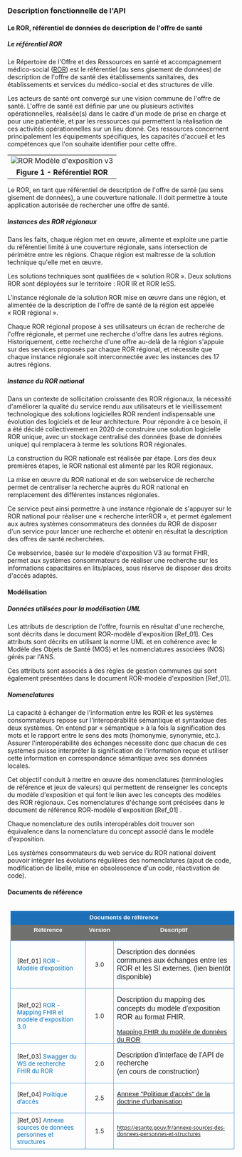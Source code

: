 ### Description fonctionnelle de l'API

#### Le ROR, référentiel de données de description de l'offre de santé

##### Le référentiel ROR

Le Répertoire de l'Offre et des Ressources en santé et accompagnement
médico-social ([ROR](https://esante.gouv.fr/produits-services/repertoire-ror)) est le référentiel (au sens gisement de données) de
description de l'offre de santé des établissements sanitaires, des
établissements et services du médico-social et des structures de ville.

Les acteurs de santé ont convergé sur une vision commune de l'offre de
santé. L'offre de santé est définie par une ou plusieurs activités
opérationnelles, réalisée(s) dans le cadre d'un mode de prise en charge
et pour une patientèle, et par les ressources qui permettent la
réalisation de ces activités opérationnelles sur un lieu donné. Ces
ressources concernent principalement les équipements spécifiques, les
capacités d'accueil et les compétences que l'on souhaite identifier pour
cette offre.
<table align="center">
    <tr>
        <td align="center">
            <div class="figure">
                <img src="image5.png" alt="ROR Modèle d'exposition v3" title="ROR Modèle d'exposition v3">
            </div>
        </td>    
    </tr>
    <tr>
        <td align="center">
            <b>Figure 1 - Référentiel ROR</b>
        </td>
    </tr>
</table>

Le ROR, en tant que référentiel de description de l'offre de santé (au
sens gisement de données), a une couverture nationale. Il doit permettre
à toute application autorisée de rechercher une offre de santé.

##### Instances des ROR régionaux

Dans les faits, chaque région met en œuvre, alimente et exploite une
partie du référentiel limité à une couverture régionale, sans
intersection de périmètre entre les régions. Chaque région est maîtresse
de la solution technique qu'elle met en œuvre.

Les solutions techniques sont qualifiées de « solution ROR ». Deux
solutions ROR sont déployées sur le territoire : ROR IR et ROR IeSS.

L'instance régionale de la solution ROR mise en œuvre dans une région,
et alimentée de la description de l'offre de santé de la région est
appelée « ROR régional ».

Chaque ROR régional propose à ses utilisateurs un écran de recherche de
l'offre régionale, et permet une recherche d'offre dans les autres
régions. Historiquement, cette recherche d'une offre au-delà de la
région s'appuie sur des services proposés par chaque ROR régional, et
nécessite que chaque instance régionale soit interconnectée avec les
instances des 17 autres régions.

##### Instance du ROR national

Dans un contexte de sollicitation croissante des ROR régionaux, la
nécessité d'améliorer la qualité du service rendu aux utilisateurs et le
vieillissement technologique des solutions logicielles ROR rendent
indispensable une évolution des logiciels et de leur architecture. Pour
répondre à ce besoin, il a été décidé collectivement en 2020 de
construire une solution logicielle ROR unique, avec un stockage
centralisé des données (base de données unique) qui remplacera à terme
les solutions ROR régionales.

La construction du ROR nationale est réalisée par étape. Lors des deux
premières étapes, le ROR national est alimenté par les ROR régionaux.

La mise en œuvre du ROR national et de son webservice de recherche
permet de centraliser la recherche auprès du ROR national en
remplacement des différentes instances régionales.

Ce service peut ainsi permettre à une instance régionale de s'appuyer
sur le ROR national pour réaliser une « recherche interROR », et permet
également aux autres systèmes consommateurs des données du ROR de
disposer d'un service pour lancer une recherche et obtenir en résultat
la description des offres de santé recherchées.

Ce webservice, basée sur le modèle d'exposition V3 au format FHIR,
permet aux systèmes consommateurs de réaliser une recherche sur les
informations capacitaires en lits/places, sous réserve de disposer des
droits d'accès adaptés.

#### Modélisation

##### Données utilisées pour la modélisation UML

Les attributs de description de l'offre, fournis en résultat d'une
recherche, sont décrits dans le document ROR-modèle d'exposition
\[Ref_01\]. Ces attributs sont décrits en utilisant la norme UML et en
cohérence avec le Modèle des Objets de Santé (MOS) et les nomenclatures
associées (NOS) gérés par l'ANS.

Ces attributs sont associés à des règles de gestion communes qui sont
également présentées dans le document ROR-modèle d'exposition
\[Ref_01\].

##### Nomenclatures

La capacité à échanger de l'information entre les ROR et les systèmes
consommateurs repose sur l'interopérabilité sémantique et syntaxique des
deux systèmes. On entend par « sémantique » à la fois la signification
des mots et le rapport entre le sens des mots (homonymie, synonymie,
etc.). Assurer l'interopérabilité des échanges nécessite donc que chacun
de ces systèmes puisse interpréter la signification de l'information
reçue et utiliser cette information en correspondance sémantique avec
ses données locales.

Cet objectif conduit à mettre en œuvre des nomenclatures (terminologies
de référence et jeux de valeurs) qui permettent de renseigner les
concepts du modèle d'exposition et qui font le lien avec les concepts
des modèles des ROR régionaux. Ces nomenclatures d'échange sont
précisées dans le document de référence ROR-modèle d'exposition
\[Ref_01\] .

Chaque nomenclature des outils interopérables doit trouver son
équivalence dans la nomenclature du concept associé dans le modèle
d'exposition.

Les systèmes consommateurs du web service du ROR national doivent
pouvoir intégrer les évolutions régulières des nomenclatures (ajout de
code, modification de libellé, mise en obsolescence d'un code,
réactivation de code).

#### Documents de référence

<table class="MsoNormalTable" border="1" cellspacing="0" cellpadding="0" align="left" width="100%" style="border-collapse:collapse;mso-table-layout-alt:fixed;
 border:none;mso-border-alt:solid #AD0000 1.0pt;mso-yfti-tbllook:672;
 mso-table-lspace:7.05pt;margin-left:4.8pt;mso-table-rspace:7.05pt;margin-right:
 4.8pt;mso-table-anchor-vertical:paragraph;mso-table-anchor-horizontal:margin;
 mso-table-left:left;mso-table-top:3.65pt;mso-padding-alt:0cm 5.4pt 0cm 5.4pt">
 <thead>
  <tr style="mso-yfti-irow:0;mso-yfti-firstrow:yes;height:23.2pt;mso-height-rule:
   exactly">
   <td width="100%" colspan="3" valign="top" style="width:100.0%;border:none;
   background:#1D70B8;padding:0cm 5.4pt 0cm 5.4pt;height:23.2pt;mso-height-rule:
   exactly">
   <p class="TableParagraph" align="center" style="margin-top:5.35pt;margin-right:
   0cm;margin-bottom:0cm;margin-left:5.15pt;margin-bottom:.0001pt;text-align:
   center;mso-element:frame;mso-element-frame-hspace:7.05pt;mso-element-wrap:
   around;mso-element-anchor-vertical:paragraph;mso-element-anchor-horizontal:
   margin;mso-element-top:3.65pt;mso-height-rule:exactly"><b><span style="font-size:10.0pt;mso-bidi-font-size:11.0pt;font-family:&quot;Arial&quot;,sans-serif;
   mso-bidi-font-family:&quot;Times New Roman&quot;;color:white;mso-ansi-language:FR">Documents
   de<span style="letter-spacing:-.35pt"> </span>référence<o:p></o:p></span></b></p>
   </td>
  </tr>
  <tr style="mso-yfti-irow:1;height:18.7pt">
   <td width="34%" valign="top" style="width:34.72%;border:none;background:#70706F;
   padding:0cm 5.4pt 0cm 5.4pt;height:18.7pt">
   <p class="TableParagraph" align="center" style="margin-top:3.2pt;margin-right:
   .05pt;margin-bottom:0cm;margin-left:0cm;margin-bottom:.0001pt;text-align:
   center;mso-element:frame;mso-element-frame-hspace:7.05pt;mso-element-wrap:
   around;mso-element-anchor-vertical:paragraph;mso-element-anchor-horizontal:
   margin;mso-element-top:3.65pt;mso-height-rule:exactly"><b><span style="font-size:10.0pt;mso-bidi-font-size:11.0pt;font-family:&quot;Arial&quot;,sans-serif;
   mso-bidi-font-family:&quot;Times New Roman&quot;;color:white;mso-ansi-language:FR">Référence</span></b><b><span style="font-size:10.0pt;font-family:&quot;Arial&quot;,sans-serif;mso-fareast-font-family:
   Arial;color:white;mso-ansi-language:FR"><o:p></o:p></span></b></p>
   </td>
   <td width="9%" valign="top" style="width:9.72%;border:none;background:#70706F;
   padding:0cm 5.4pt 0cm 5.4pt;height:18.7pt">
   <p class="TableParagraph" align="center" style="margin-top:3.2pt;text-align:
   center;mso-element:frame;mso-element-frame-hspace:7.05pt;mso-element-wrap:
   around;mso-element-anchor-vertical:paragraph;mso-element-anchor-horizontal:
   margin;mso-element-top:3.65pt;mso-height-rule:exactly"><b><span style="font-size:10.0pt;mso-bidi-font-size:11.0pt;font-family:&quot;Arial&quot;,sans-serif;
   mso-hansi-font-family:Calibri;mso-bidi-font-family:&quot;Times New Roman&quot;;
   color:white;mso-ansi-language:FR">Version</span></b><b><span style="font-size:10.0pt;font-family:&quot;Arial&quot;,sans-serif;mso-fareast-font-family:
   Arial;color:white;mso-ansi-language:FR"><o:p></o:p></span></b></p>
   </td>
   <td width="55%" valign="top" style="width:55.56%;border:none;background:#70706F;
   padding:0cm 5.4pt 0cm 5.4pt;height:18.7pt">
   <p class="TableParagraph" align="center" style="margin-top:3.2pt;text-align:
   center;mso-element:frame;mso-element-frame-hspace:7.05pt;mso-element-wrap:
   around;mso-element-anchor-vertical:paragraph;mso-element-anchor-horizontal:
   margin;mso-element-top:3.65pt;mso-height-rule:exactly"><b><span style="font-size:10.0pt;mso-bidi-font-size:11.0pt;font-family:&quot;Arial&quot;,sans-serif;
   mso-hansi-font-family:Calibri;mso-bidi-font-family:&quot;Times New Roman&quot;;
   color:white;mso-ansi-language:FR">Descriptif<o:p></o:p></span></b></p>
   </td>
  </tr>
 </thead>
 <tbody><tr style="mso-yfti-irow:2;height:44.2pt;mso-height-rule:exactly">
  <td width="34%" style="width:34.72%;border:solid #5B9BD5 1.0pt;mso-border-alt:
  solid #5B9BD5 .5pt;padding:0cm 5.4pt 0cm 5.4pt;height:44.2pt;mso-height-rule:
  exactly">
  <p class="TableParagraph" style="margin-top:6.0pt;margin-right:5.1pt;
  margin-bottom:6.0pt;margin-left:5.1pt;mso-element:frame;mso-element-frame-hspace:
  7.05pt;mso-element-wrap:around;mso-element-anchor-vertical:paragraph;
  mso-element-anchor-horizontal:margin;mso-element-top:3.65pt;mso-height-rule:
  exactly"><a name="Ref_01"><span style="font-size:10.0pt;mso-ansi-language:
  FR">[</span></a><span style="mso-bookmark:Ref_01"><span style="font-size:
  10.0pt;mso-bidi-font-size:11.0pt;mso-ansi-language:FR">Ref_01</span></span><span style="mso-bookmark:Ref_01"><span style="font-size:10.0pt;mso-ansi-language:
  FR">] </span></span><span style="font-size:10.0pt;mso-bidi-font-size:11.0pt;
  color:#0070C0;mso-ansi-language:FR">ROR – Modèle d’exposition</span><b><span style="font-size:10.0pt;mso-ansi-language:FR"><o:p></o:p></span></b></p>
  </td>
  <td width="9%" style="width:9.72%;border:solid #5B9BD5 1.0pt;border-left:
  none;mso-border-left-alt:solid #5B9BD5 .5pt;mso-border-alt:solid #5B9BD5 .5pt;
  padding:0cm 5.4pt 0cm 5.4pt;height:44.2pt;mso-height-rule:exactly">
  <p class="TableParagraph" align="center" style="margin-top:6.0pt;margin-right:
  0cm;margin-bottom:6.0pt;margin-left:0cm;text-align:center;mso-element:frame;
  mso-element-frame-hspace:7.05pt;mso-element-wrap:around;mso-element-anchor-vertical:
  paragraph;mso-element-anchor-horizontal:margin;mso-element-top:3.65pt;
  mso-height-rule:exactly"><span style="font-size:10.0pt;mso-ascii-font-family:
  Calibri;mso-ascii-theme-font:minor-latin;mso-fareast-font-family:Arial;
  mso-hansi-font-family:Calibri;mso-hansi-theme-font:minor-latin;mso-bidi-font-family:
  Calibri;mso-bidi-theme-font:minor-latin;mso-ansi-language:FR">3.0<o:p></o:p></span></p>
  </td>
  <td width="55%" style="width:55.56%;border:solid #5B9BD5 1.0pt;border-left:
  none;mso-border-left-alt:solid #5B9BD5 .5pt;mso-border-alt:solid #5B9BD5 .5pt;
  padding:0cm 5.4pt 0cm 5.4pt;height:44.2pt;mso-height-rule:exactly">
  <p class="MsoNormal" style="mso-element:frame;mso-element-frame-hspace:7.05pt;
  mso-element-wrap:around;mso-element-anchor-vertical:paragraph;mso-element-anchor-horizontal:
  margin;mso-element-top:3.65pt;mso-height-rule:exactly"><span style="mso-bidi-font-size:10.0pt;line-height:115%;font-family:&quot;Calibri&quot;,sans-serif;
  mso-ascii-theme-font:minor-latin;mso-hansi-theme-font:minor-latin;mso-bidi-theme-font:
  minor-latin">Description des données communes aux échanges entre les ROR et
  les SI externes. (lien bientôt disponible)<o:p></o:p></span></p>
  </td>
 </tr>
 <tr style="mso-yfti-irow:3;height:44.2pt;mso-height-rule:exactly">
  <td width="34%" style="width:34.72%;border:solid #5B9BD5 1.0pt;border-top:
  none;mso-border-top-alt:solid #5B9BD5 .5pt;mso-border-alt:solid #5B9BD5 .5pt;
  padding:0cm 5.4pt 0cm 5.4pt;height:44.2pt;mso-height-rule:exactly">
  <p class="TableParagraph" style="margin-top:6.0pt;margin-right:5.1pt;
  margin-bottom:6.0pt;margin-left:5.1pt;mso-element:frame;mso-element-frame-hspace:
  7.05pt;mso-element-wrap:around;mso-element-anchor-vertical:paragraph;
  mso-element-anchor-horizontal:margin;mso-element-top:3.65pt;mso-height-rule:
  exactly"><a name="Ref_03"><span lang="EN-US" style="font-size:10.0pt">[</span></a><span style="mso-bookmark:Ref_03"><span lang="EN-US" style="font-size:10.0pt;
  mso-bidi-font-size:11.0pt">Ref_</span></span><span style="mso-bookmark:Ref_03"><span lang="EN-US" style="font-size:10.0pt">02] </span></span><span lang="EN-US" style="font-size:10.0pt;mso-bidi-font-size:11.0pt;color:#0070C0">ROR -Mapping
  FHIR et modèle d'exposition 3.0</span><span lang="EN-GB" style="font-size:10.0pt;mso-ansi-language:
  EN-GB"><o:p></o:p></span></p>
  </td>
  <td width="9%" style="width:9.72%;border-top:none;border-left:none;
  border-bottom:solid #5B9BD5 1.0pt;border-right:solid #5B9BD5 1.0pt;
  mso-border-top-alt:solid #5B9BD5 .5pt;mso-border-left-alt:solid #5B9BD5 .5pt;
  mso-border-alt:solid #5B9BD5 .5pt;padding:0cm 5.4pt 0cm 5.4pt;height:44.2pt;
  mso-height-rule:exactly">
  <p class="TableParagraph" align="center" style="margin-top:6.0pt;margin-right:
  0cm;margin-bottom:6.0pt;margin-left:0cm;text-align:center;mso-element:frame;
  mso-element-frame-hspace:7.05pt;mso-element-wrap:around;mso-element-anchor-vertical:
  paragraph;mso-element-anchor-horizontal:margin;mso-element-top:3.65pt;
  mso-height-rule:exactly"><span style="font-size:10.0pt;mso-ascii-font-family:
  Calibri;mso-ascii-theme-font:minor-latin;mso-fareast-font-family:Arial;
  mso-hansi-font-family:Calibri;mso-hansi-theme-font:minor-latin;mso-bidi-font-family:
  Calibri;mso-bidi-theme-font:minor-latin;mso-ansi-language:FR">1.0<o:p></o:p></span></p>
  </td>
  <td width="55%" style="width:55.56%;border-top:none;border-left:none;
  border-bottom:solid #5B9BD5 1.0pt;border-right:solid #5B9BD5 1.0pt;
  mso-border-top-alt:solid #5B9BD5 .5pt;mso-border-left-alt:solid #5B9BD5 .5pt;
  mso-border-alt:solid #5B9BD5 .5pt;padding:0cm 5.4pt 0cm 5.4pt;height:44.2pt;
  mso-height-rule:exactly">
  <p class="MsoNormal" style="mso-element:frame;mso-element-frame-hspace:7.05pt;
  mso-element-wrap:around;mso-element-anchor-vertical:paragraph;mso-element-anchor-horizontal:
  margin;mso-element-top:3.65pt;mso-height-rule:exactly"><span style="mso-bidi-font-size:10.0pt;line-height:115%;font-family:&quot;Calibri&quot;,sans-serif;
  mso-ascii-theme-font:minor-latin;mso-hansi-theme-font:minor-latin;mso-bidi-theme-font:
  minor-latin">Description du mapping des concepts</span> <span style="mso-bidi-font-size:10.0pt;line-height:115%;font-family:&quot;Calibri&quot;,sans-serif;
  mso-ascii-theme-font:minor-latin;mso-hansi-theme-font:minor-latin;mso-bidi-theme-font:
  minor-latin">du modèle d’exposition ROR au format FHIR.</span></p>
  <a href="mapping.html#mapping-fhir-du-mod%C3%A8le-de-donn%C3%A9es-du-ror"><span style="font-size:11.0pt;line-height:115%;font-family:&quot;Calibri&quot;,sans-serif">Mapping FHIR du modèle de données du ROR</span></a>
  </td>
 </tr>
 <tr style="mso-yfti-irow:4;height:44.2pt;mso-height-rule:exactly">
  <td width="34%" style="width:34.72%;border:solid #5B9BD5 1.0pt;border-top:
  none;mso-border-top-alt:solid #5B9BD5 .5pt;mso-border-alt:solid #5B9BD5 .5pt;
  padding:0cm 5.4pt 0cm 5.4pt;height:44.2pt;mso-height-rule:exactly">
  <p class="TableParagraph" style="margin-top:6.0pt;margin-right:5.1pt;
  margin-bottom:6.0pt;margin-left:5.1pt;mso-element:frame;mso-element-frame-hspace:
  7.05pt;mso-element-wrap:around;mso-element-anchor-vertical:paragraph;
  mso-element-anchor-horizontal:margin;mso-element-top:3.65pt;mso-height-rule:
  exactly"><span style="font-size:10.0pt;mso-ansi-language:FR">[</span><span style="font-size:10.0pt;mso-bidi-font-size:11.0pt;mso-ansi-language:FR">Ref_</span><span style="font-size:10.0pt;mso-ansi-language:FR">03] </span><span style="font-size:10.0pt;mso-bidi-font-size:11.0pt;color:#0070C0;mso-ansi-language:
  FR">Swagger du WS de recherche FHIR du ROR</span><span style="font-size:10.0pt;
  mso-ansi-language:FR"><o:p></o:p></span></p>
  </td>
  <td width="9%" style="width:9.72%;border-top:none;border-left:none;
  border-bottom:solid #5B9BD5 1.0pt;border-right:solid #5B9BD5 1.0pt;
  mso-border-top-alt:solid #5B9BD5 .5pt;mso-border-left-alt:solid #5B9BD5 .5pt;
  mso-border-alt:solid #5B9BD5 .5pt;padding:0cm 5.4pt 0cm 5.4pt;height:44.2pt;
  mso-height-rule:exactly">
  <p class="TableParagraph" align="center" style="margin-top:6.0pt;margin-right:
  0cm;margin-bottom:6.0pt;margin-left:0cm;text-align:center;mso-element:frame;
  mso-element-frame-hspace:7.05pt;mso-element-wrap:around;mso-element-anchor-vertical:
  paragraph;mso-element-anchor-horizontal:margin;mso-element-top:3.65pt;
  mso-height-rule:exactly"><span style="font-size:10.0pt;mso-ascii-font-family:
  Calibri;mso-ascii-theme-font:minor-latin;mso-fareast-font-family:Arial;
  mso-hansi-font-family:Calibri;mso-hansi-theme-font:minor-latin;mso-bidi-font-family:
  Calibri;mso-bidi-theme-font:minor-latin;mso-ansi-language:FR">2.0<o:p></o:p></span></p>
  </td>
  <td width="55%" style="width:55.56%;border-top:none;border-left:none;
  border-bottom:solid #5B9BD5 1.0pt;border-right:solid #5B9BD5 1.0pt;
  mso-border-top-alt:solid #5B9BD5 .5pt;mso-border-left-alt:solid #5B9BD5 .5pt;
  mso-border-alt:solid #5B9BD5 .5pt;padding:0cm 5.4pt 0cm 5.4pt;height:44.2pt;
  mso-height-rule:exactly">
  <p class="MsoNormal" align="left" style="text-align:left;mso-element:frame;
  mso-element-frame-hspace:7.05pt;mso-element-wrap:around;mso-element-anchor-vertical:
  paragraph;mso-element-anchor-horizontal:margin;mso-element-top:3.65pt;
  mso-height-rule:exactly"><span style="mso-bidi-font-size:10.0pt;line-height:
  115%;font-family:&quot;Calibri&quot;,sans-serif;mso-ascii-theme-font:minor-latin;
  mso-hansi-theme-font:minor-latin;mso-bidi-theme-font:minor-latin">Description
  d’interface de l’API de recherche<br>
  (en cours de construction)
  </span>
  <span style="mso-bidi-font-size:10.0pt;line-height:115%;font-family:&quot;Calibri&quot;,sans-serif;
  mso-ascii-theme-font:minor-latin;mso-hansi-theme-font:minor-latin;mso-bidi-theme-font:
  minor-latin"><o:p></o:p></span></p>
  </td>
 </tr>
 <tr style="mso-yfti-irow:5;height:44.2pt;mso-height-rule:exactly">
  <td width="34%" style="width:34.72%;border:solid #5B9BD5 1.0pt;border-top:
  none;mso-border-top-alt:solid #5B9BD5 .5pt;mso-border-alt:solid #5B9BD5 .5pt;
  padding:0cm 5.4pt 0cm 5.4pt;height:44.2pt;mso-height-rule:exactly">
  <p class="TableParagraph" style="margin-top:6.0pt;margin-right:5.1pt;
  margin-bottom:6.0pt;margin-left:5.1pt;mso-element:frame;mso-element-frame-hspace:
  7.05pt;mso-element-wrap:around;mso-element-anchor-vertical:paragraph;
  mso-element-anchor-horizontal:margin;mso-element-top:3.65pt;mso-height-rule:
  exactly"><a name="Ref_04"><span style="font-size:10.0pt;mso-ansi-language:
  FR">[Ref_04] </span></a><span style="font-size:10.0pt;mso-bidi-font-size:
  11.0pt;color:#0070C0;mso-ansi-language:FR">Politique d’accès</span><span style="font-size:10.0pt;mso-ansi-language:FR"><o:p></o:p></span></p>
  </td>
  <td width="9%" style="width:9.72%;border-top:none;border-left:none;
  border-bottom:solid #5B9BD5 1.0pt;border-right:solid #5B9BD5 1.0pt;
  mso-border-top-alt:solid #5B9BD5 .5pt;mso-border-left-alt:solid #5B9BD5 .5pt;
  mso-border-alt:solid #5B9BD5 .5pt;padding:0cm 5.4pt 0cm 5.4pt;height:44.2pt;
  mso-height-rule:exactly">
  <p class="TableParagraph" align="center" style="margin-top:6.0pt;margin-right:
  0cm;margin-bottom:6.0pt;margin-left:0cm;text-align:center;mso-element:frame;
  mso-element-frame-hspace:7.05pt;mso-element-wrap:around;mso-element-anchor-vertical:
  paragraph;mso-element-anchor-horizontal:margin;mso-element-top:3.65pt;
  mso-height-rule:exactly"><span style="font-size:10.0pt;mso-ascii-font-family:
  Calibri;mso-ascii-theme-font:minor-latin;mso-fareast-font-family:Arial;
  mso-hansi-font-family:Calibri;mso-hansi-theme-font:minor-latin;mso-bidi-font-family:
  Calibri;mso-bidi-theme-font:minor-latin;mso-ansi-language:FR">2.5<o:p></o:p></span></p>
  </td>
  <td width="55%" style="width:55.56%;border-top:none;border-left:none;
  border-bottom:solid #5B9BD5 1.0pt;border-right:solid #5B9BD5 1.0pt;
  mso-border-top-alt:solid #5B9BD5 .5pt;mso-border-left-alt:solid #5B9BD5 .5pt;
  mso-border-alt:solid #5B9BD5 .5pt;padding:0cm 5.4pt 0cm 5.4pt;height:44.2pt;
  mso-height-rule:exactly">
  <p class="MsoNormal" align="left" style="text-align:left;mso-element:frame;
  mso-element-frame-hspace:7.05pt;mso-element-wrap:around;mso-element-anchor-vertical:
  paragraph;mso-element-anchor-horizontal:margin;mso-element-top:3.65pt;
  mso-height-rule:exactly"><a href="https://esante.gouv.fr/sites/default/files/media_entity/documents/ANS-ROR_Doctrine-Urbanisation_annexe_Politique%20d%27acc%C3%A8s%20V2.5%20cible.pdf"><span style="font-size:11.0pt;line-height:115%;font-family:&quot;Calibri&quot;,sans-serif">Annexe
  "Politique d'accès" de la doctrine d'urbanisation</span></a><span style="mso-bidi-font-size:10.0pt;line-height:115%;font-family:&quot;Calibri&quot;,sans-serif;
  mso-ascii-theme-font:minor-latin;mso-hansi-theme-font:minor-latin;mso-bidi-theme-font:
  minor-latin"><o:p></o:p></span></p>
  </td>
 </tr>
 <tr style="mso-yfti-irow:6;mso-yfti-lastrow:yes;height:44.2pt;mso-height-rule:
  exactly">
  <td width="34%" style="width:34.72%;border:solid #5B9BD5 1.0pt;border-top:
  none;mso-border-top-alt:solid #5B9BD5 .5pt;mso-border-alt:solid #5B9BD5 .5pt;
  padding:0cm 5.4pt 0cm 5.4pt;height:44.2pt;mso-height-rule:exactly">
  <p class="TableParagraph" style="margin-top:6.0pt;margin-right:5.1pt;
  margin-bottom:6.0pt;margin-left:5.1pt;mso-element:frame;mso-element-frame-hspace:
  7.05pt;mso-element-wrap:around;mso-element-anchor-vertical:paragraph;
  mso-element-anchor-horizontal:margin;mso-element-top:3.65pt;mso-height-rule:
  exactly"><a name="Ref_05"><span style="font-size:10.0pt;mso-ansi-language:
  FR">[Ref_05] </span></a><span style="font-size:10.0pt;mso-bidi-font-size:
  11.0pt;color:#0070C0;mso-ansi-language:FR">Annexe sources de données personnes
  et structures</span><span style="font-size:10.0pt;mso-ansi-language:FR"><o:p></o:p></span></p>
  </td>
  <td width="9%" style="width:9.72%;border-top:none;border-left:none;
  border-bottom:solid #5B9BD5 1.0pt;border-right:solid #5B9BD5 1.0pt;
  mso-border-top-alt:solid #5B9BD5 .5pt;mso-border-left-alt:solid #5B9BD5 .5pt;
  mso-border-alt:solid #5B9BD5 .5pt;padding:0cm 5.4pt 0cm 5.4pt;height:44.2pt;
  mso-height-rule:exactly">
  <p class="TableParagraph" align="center" style="margin-top:6.0pt;margin-right:
  0cm;margin-bottom:6.0pt;margin-left:0cm;text-align:center;mso-element:frame;
  mso-element-frame-hspace:7.05pt;mso-element-wrap:around;mso-element-anchor-vertical:
  paragraph;mso-element-anchor-horizontal:margin;mso-element-top:3.65pt;
  mso-height-rule:exactly"><span style="font-size:10.0pt;mso-ascii-font-family:
  Calibri;mso-ascii-theme-font:minor-latin;mso-fareast-font-family:Arial;
  mso-hansi-font-family:Calibri;mso-hansi-theme-font:minor-latin;mso-bidi-font-family:
  Calibri;mso-bidi-theme-font:minor-latin;mso-ansi-language:FR">1.5<o:p></o:p></span></p>
  </td>
  <td width="55%" style="width:55.56%;border-top:none;border-left:none;
  border-bottom:solid #5B9BD5 1.0pt;border-right:solid #5B9BD5 1.0pt;
  mso-border-top-alt:solid #5B9BD5 .5pt;mso-border-left-alt:solid #5B9BD5 .5pt;
  mso-border-alt:solid #5B9BD5 .5pt;padding:0cm 5.4pt 0cm 5.4pt;height:44.2pt;
  mso-height-rule:exactly">
  <p class="MsoNormal" align="left" style="text-align:left;mso-element:frame;
  mso-element-frame-hspace:7.05pt;mso-element-wrap:around;mso-element-anchor-vertical:
  paragraph;mso-element-anchor-horizontal:margin;mso-element-top:3.65pt;
  mso-height-rule:exactly"><a href="https://esante.gouv.fr/annexe-sources-des-donnees-personnes-et-structures"><span style="font-size:9.0pt;line-height:115%;font-family:&quot;Segoe UI&quot;,sans-serif">https://esante.gouv.fr/annexe-sources-des-donnees-personnes-et-structures</span></a><span class="cf01"><span style="font-size:9.0pt;line-height:115%"> </span></span><span style="mso-bidi-font-size:10.0pt;line-height:115%;font-family:&quot;Calibri&quot;,sans-serif;
  mso-ascii-theme-font:minor-latin;mso-hansi-theme-font:minor-latin;mso-bidi-theme-font:
  minor-latin"><o:p></o:p></span></p>
  </td>
 </tr>
</tbody></table>